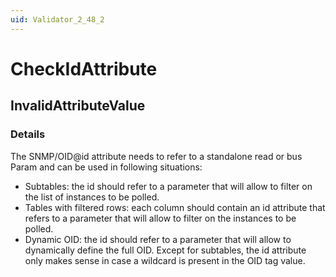 ```yaml
---
uid: Validator_2_48_2
---
```


# CheckIdAttribute

## InvalidAttributeValue

<!-- Description, Properties, ... sections are auto-generated. -->
<!-- REPLACE ME AUTO-GENERATION -->

### Details

The SNMP/OID@id attribute needs to refer to a standalone read or bus Param and can be used in following situations:
- Subtables: the id should refer to a parameter that will allow to filter on the list of instances to be polled.
- Tables with filtered rows: each column should contain an id attribute that refers to a parameter that will allow to filter on the instances to be polled.
- Dynamic OID: the id should refer to a parameter that will allow to dynamically define the full OID.
Except for subtables, the id attribute only makes sense in case a wildcard is present in the OID tag value.

<!-- Uncomment to add example code -->
<!--### Example code-->
